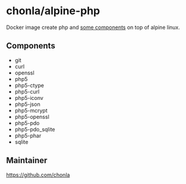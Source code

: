 # chonla/alpine-php

Docker image create php and [some components](#components) on top of alpine linux.

## Components

* git
* curl
* openssl
* php5
* php5-ctype
* php5-curl
* php5-iconv
* php5-json
* php5-mcrypt
* php5-openssl
* php5-pdo
* php5-pdo_sqlite
* php5-phar
* sqlite

## Maintainer

https://github.com/chonla
